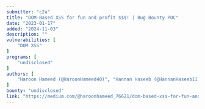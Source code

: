 ```yaml
---
submitter: "c2a"
title: "DOM-Based XSS for fun and profit $$$! | Bug Bounty POC"
date: "2023-01-17"
added: "2024-11-03"
description: ""
vulnerabilities: [
    "DOM XSS"
]
programs: [
    "undisclosed"
]
authors: [
    "Haroon Hameed (@HaroonHameed40)", "Hannan Haseeb (@HannanHaseeb11)"
]
bounty: "undisclosed"
link: "https://medium.com/@haroonhameed_76621/dom-based-xss-for-fun-and-profit-bug-bounty-poc-f4b9554e95d"
---
```




